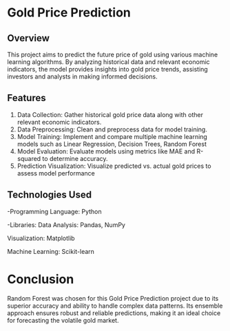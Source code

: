 # Gold Price Prediction
## Overview
This project aims to predict the future price of gold using various machine learning algorithms.
By analyzing historical data and relevant economic indicators, the model provides insights into gold 
price trends, assisting investors and analysts in making informed decisions.
## Features
1. Data Collection: Gather historical gold price data along with other relevant economic indicators.
2. Data Preprocessing: Clean and preprocess data for model training.
3. Model Training: Implement and compare multiple machine learning models such as Linear Regression, Decision Trees, Random Forest
4. Model Evaluation: Evaluate models using metrics like MAE and R-squared to determine accuracy.
5. Prediction Visualization: Visualize predicted vs. actual gold prices to assess model performance
## Technologies Used
-Programming Language: Python

-Libraries:
Data Analysis: Pandas, NumPy

Visualization: Matplotlib

Machine Learning: Scikit-learn
# Conclusion
Random Forest was chosen for this Gold Price Prediction project due to its superior accuracy 
and ability to handle complex data patterns. Its ensemble approach ensures robust and reliable predictions, 
making it an ideal choice for forecasting the volatile gold market.


